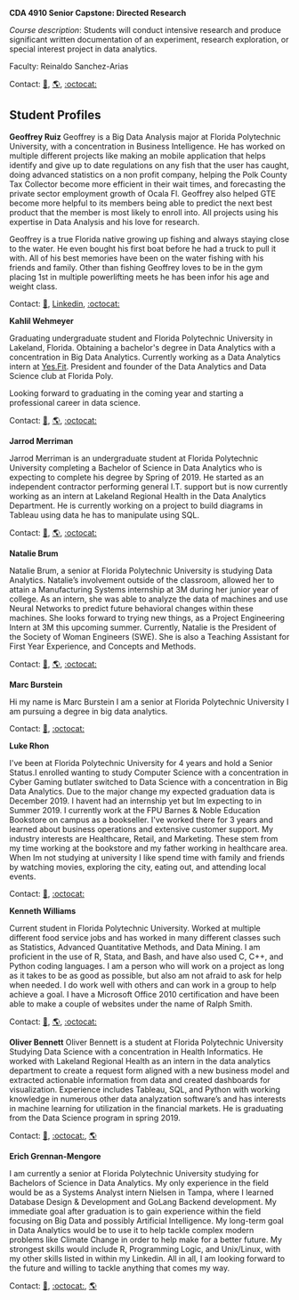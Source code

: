 **CDA 4910 Senior Capstone: Directed Research**

_Course description_: Students will conduct intensive research and produce significant written documentation of an experiment, research exploration, or special interest project in data analytics. 

Faculty: Reinaldo Sanchez-Arias

Contact: [:email:](mailto:rsanchezarias@floridapoly.edu), [:earth_americas:](https://www.reisanar.com/), [:octocat:](https://github.com/reisanar)


## Student Profiles

**Geoffrey Ruiz**
Geoffrey is a Big Data Analysis major at Florida Polytechnic University, with a concentration in Business Intelligence. He has worked on multiple different projects like making an mobile application that helps identify and give up to date regulations on any fish that the user has caught, doing advanced statistics on a non profit company, helping the Polk County Tax Collector become more efficient in their wait times, and forecasting the private sector employment growth of Ocala Fl. Geoffrey also helped GTE become more helpful to its members being able to predict the next best product that the member is most likely to enroll into. All projects using his expertise in Data Analysis and his love for research.

Geoffrey is a true Florida native growing up fishing and always staying close to the water. He even bought his first boat before he had a truck to pull it with. All of his best memories have been on the water fishing with his friends and family. Other than fishing Geoffrey loves to be in the gym placing 1st in multiple powerlifting meets he has been infor his age and weight class.


Contact: [:email:](mailto:gruiz3739@floridapoly.edu), [Linkedin](https://www.linkedin.com/in/geoffrey-ruiz-443002116/), [:octocat:](https://github.com/geoffreyruiz)



**Kahlil Wehmeyer**

Graduating undergraduate student and Florida Polytechnic University in Lakeland, Florida. Obtaining a bachelor's degree in Data Analytics with a concentration in Big Data Analytics. Currently working as a Data Analytics intern at [Yes.Fit](yes.fit). President and founder of the Data Analytics and Data Science club at Florida Poly.

Looking forward to graduating in the coming year and starting a professional career in data science.


Contact: [:email:](mailto:kwehmeyer4425@floridapoly.edu), [:earth_americas:](https://kahlilwehmeyer.shinyapps.io/Twitter_Sentiment), [:octocat:](https://github.com/Khanzi)


**Jarrod Merriman**

Jarrod Merriman is an undergraduate student at Florida Polytechnic University completing a Bachelor of Science in Data Analytics who is expecting to complete his degree by Spring of 2019. He started as an independent contractor performing general I.T. support but is now currently working as an intern at Lakeland Regional Health in the Data Analytics Department. He is currently working on a project to build diagrams in Tableau using data he has to manipulate using SQL.

Contact: [:email:](mailto:jmerriman@q-host.com "Jarrod's email"), [:earth_americas:](https://www.linkedin.com/in/jarrodmerriman "Jarrod's Linkedin"), [:octocat:](https://github.com/jarrodmerriman "Jarrod's Github")

**Natalie Brum**

Natalie Brum, a senior at Florida Polytechnic University is studying Data Analytics. Natalie’s involvement outside of the classroom, allowed her to attain a Manufacturing Systems internship at 3M during her junior year of college. As an intern, she was able to analyze the data of machines and use Neural Networks to predict future behavioral changes within these machines. She looks forward to trying new things, as a Project Engineering Intern at 3M this upcoming summer.  Currently, Natalie is the President of the Society of Woman Engineers (SWE). She is also a Teaching Assistant for First Year Experience, and Concepts and Methods. 


Contact: [:email:](mailto:nbrum3068@floridapoly.edu), [:earth_americas:](https://www.linkedin.com/in/natalie-brum-81ba04107/), [:octocat:](https://github.com/NatalieBrum)

**Marc Burstein**

Hi my name is Marc Burstein I am a senior at Florida Polytechnic 
University I am pursuing a degree in big data analytics. 

Contact: [:email:](mailto:mburstein2498@floridapoly.edu), 
[:octocat:](https://github.com/mburstein96)

**Luke Rhon**

I've been at Florida Polytechnic University for 4 years and hold a Senior Status.I enrolled wanting to study Computer Science with a concentration in Cyber 
Gaming butlater switched to Data Science with a concentration in Big Data Analytics. Due to the major change my expected graduation data is December 2019. 
I havent had an internship yet but Im expecting to in Summer 2019. I currently work at the FPU Barnes & Noble Education Bookstore on campus as a bookseller. 
I've worked there for 3 years and learned about business operations and extensive customer support. My industry interests are Healthcare, Retail, and Marketing. 
These stem from my time working at the bookstore and my father working in healthcare area. When Im not studying at university I like spend time with family and 
friends by watching movies, exploring the city, eating out, and attending local events.

Contact: [:email:](mailto:lrhon3427@gmail.com), [:octocat:](https://github.com/lrhon33)

**Kenneth Williams**

Current student in Florida Polytechnic University. Worked at multiple different food service jobs and has worked in many different classes such as Statistics, Advanced Quantitative Methods, and Data
Mining. I am proficient in the use of R, Stata, and Bash, and have also used C, C++, and Python coding languages. I am a person who will work on a project as long as it takes to be as good as possible,
but also am not afraid to ask for help when needed. I do work well with others and can work in a group to help achieve a goal. I have a Microsoft Office 2010 certification and have been able to make a
couple of websites under the name of Ralph Smith.

Contact: [:email:](mailto:kwilliams2987@floridapoly.edu), [:earth_americas:](https://www.linkedin.com/in/kenneth-williams-7b4342158), [:octocat:](https://github.com/kwilliams2987)

**Oliver Bennett**
Oliver Bennett is a student at Florida Polytechnic University Studying Data Science with a concentration in Health Informatics. He worked with Lakeland Regional Health as an intern in the data analytics department to create a request form aligned with a new business model and extracted actionable information from data and created dashboards for visualization. Experience includes Tableau, SQL, and Python with working knowledge in numerous other data analyzation software’s and has interests in machine learning for utilization in the financial markets. He is graduating from the Data Science program in spring 2019.

Contact: [:email:](mailto:obennett2767@floridapoly.edu), [:octocat:](https://github.com/Oliver-Bennett), [:earth_americas:](https://www.linkedin.com/in/oliver-bennett-450920157/)

**Erich Grennan-Mengore** 

I am currently a senior at Florida Polytechnic University studying for Bachelors of Science in Data Analytics. My only experience in the field would be as a Systems Analyst intern Nielsen in Tampa, where I learned Database Design & Development and GoLang Backend development. My immediate goal after graduation is to gain experience within the field focusing on Big Data and possibly Artificial Intelligence. My long-term goal in Data Analytics would be to use it to help tackle complex modern problems like Climate Change in order to help make for a better future. My strongest skills would include R, Programming Logic, and Unix/Linux, with my other skills listed in within my Linkedin. All in all, I am looking forward to the future and willing to tackle anything that comes my way.

Contact: [:email:](mailto:egrennanmengore2488@floridapoly.edu), [:octocat:](https://github.com/bunsenmurder), [:earth_americas:](https://www.linkedin.com/in/erich-mengore-6a6357158/)
